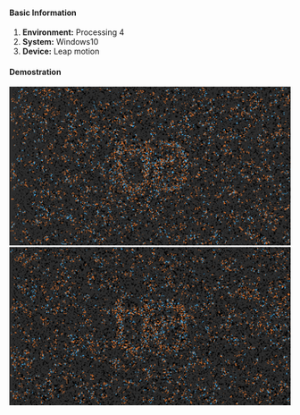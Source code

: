 #### Basic Information
1. **Environment:** Processing 4
2. **System:** Windows10
3. **Device:** Leap motion

#### Demostration
![image](01.png)
![image](02.png)

